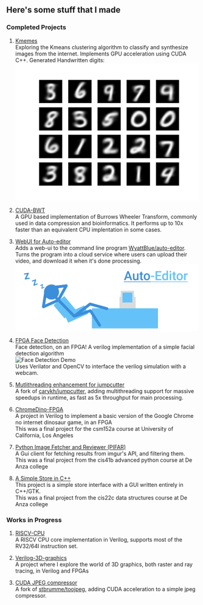 ## Here's some stuff that I made

### Completed Projects

1. [Kmemes](https://github.com/jedbrooke/kmemes)<br>
Exploring the Kmeans clustering algorithm to classify and synthesize images from the internet. Implements GPU acceleration using CUDA C++. 
Generated Handwritten digits:
![generated-digits](images/means.png)

1. [CUDA-BWT](https://github.com/jedbrooke/cuda_bwt)<br>
A GPU based implementation of Burrows Wheeler Transform, commonly used in data compression and bioinformatics. It performs up to 10x faster than an equivalent CPU implentation in some cases.

1. [WebUI for Auto-editor](https://github.com/jedbrooke/auto-editor)<br>
Adds a web-ui to the command line program [WyattBlue/auto-editor](https://github.com/WyattBlue/auto-editor). Turns the program into a cloud service where users can upload their video, and download it when it's done processing.
![auto-editor](https://raw.githubusercontent.com/wyattblue/auto-editor/master/articles/imgs/auto-editor_banner.png)

1. [FPGA Face Detection](https://github.com/jedbrooke/FPGA-face-detection)<br>
Face detection, on an FPGA! A verilog implementation of a simple facial detection algorithm<br>
![Face Detection Demo](images/face.gif)<br>
Uses Verilator and OpenCV to interface the verilog simulation with a webcam. 

1. [Mutlithreading enhancement for jumpcutter](https://github.com/jedbrooke/jumpcutter)<br>
A fork of [carykh/jumpcutter](https://github.com/carykh/jumpcutter), adding multithreading support for massive speedups in runtime, as fast as 5x throughput for main processing.<br>

1. [ChromeDino-FPGA](https://github.com/jedbrooke/ChromeDino-FPGA)<br>
A project in Verilog to implement a basic version of the Google Chrome no internet dinosaur game, in an FPGA <br>
This was a final project for the csm152a course at University of California, Los Angeles<br>

1. [Python Image Fetcher and Reviewer (PIFAR)](https://github.com/jedbrooke/cis41b-final-project)<br>
A Gui client for fetching results from imgur's API, and filtering them.<br>
This was a final project from the cis41b advanced python course at De Anza college<br>


1. [A Simple Store in C++](https://github.com/jedbrooke/CIS-22C-Team-4)<br>
This project is a simple store interface with a GUI written entirely in C++/GTK.<br>
This was a final project from the cis22c data structures course at De Anza college<br>



### Works in Progress
1. [RISCV-CPU](https://github.com/jedbrooke/RISCV-CPU)<br>
A RISCV CPU core implementation in Verilog, supports most of the RV32/64I instruction set. <br>

1. [Verilog-3D-graphics](https://github.com/jedbrooke/verilog-3d-graphics)<br>
A project where I explore the world of 3D graphics, both raster and ray tracing, in Verilog and FPGAs<br>

1. [CUDA JPEG compressor](https://github.com/jedbrooke/toojpeg)<br>
A fork of [stbrumme/toojpeg](https://github.com/stbrumme/toojpeg), adding CUDA acceleration to a simple jpeg compressor. <br>



<!-- ### Coming Soon!

Status: coming soon

1. Verilog Bitonic Sorter<br>
A parallel Bitonic sort implementation in Verilog. -->



<!-- ### Markdown

Markdown is a lightweight and easy-to-use syntax for styling your writing. It includes conventions for

```markdown
Syntax highlighted code block

# Header 1
## Header 2
### Header 3

- Bulleted
- List

1. Numbered
2. List

**Bold** and _Italic_ and `Code` text

[Link](url) and ![Image](src)
```

For more details see [GitHub Flavored Markdown](https://guides.github.com/features/mastering-markdown/).

### Jekyll Themes

Your Pages site will use the layout and styles from the Jekyll theme you have selected in your [repository settings](https://github.com/jedbrooke/jedbrooke.github.io/settings). The name of this theme is saved in the Jekyll `_config.yml` configuration file.

### Support or Contact

Having trouble with Pages? Check out our [documentation](https://docs.github.com/categories/github-pages-basics/) or [contact support](https://github.com/contact) and we’ll help you sort it out. -->
